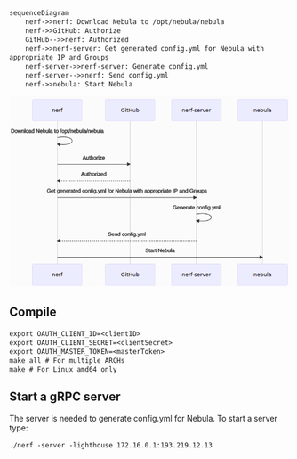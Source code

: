 ```
sequenceDiagram
    nerf->>nerf: Download Nebula to /opt/nebula/nebula
    nerf->>GitHub: Authorize
    GitHub-->>nerf: Authorized
    nerf->>nerf-server: Get generated config.yml for Nebula with appropriate IP and Groups
    nerf-server->>nerf-server: Generate config.yml
    nerf-server-->>nerf: Send config.yml
    nerf->>nebula: Start Nebula
```

![](/sequence.png)

## Compile

```
export OAUTH_CLIENT_ID=<clientID>
export OAUTH_CLIENT_SECRET=<clientSecret>
export OAUTH_MASTER_TOKEN=<masterToken>
make all # For multiple ARCHs
make # For Linux amd64 only
```

## Start a gRPC server

The server is needed to generate config.yml for Nebula. To start a server type:
```
./nerf -server -lighthouse 172.16.0.1:193.219.12.13
```
